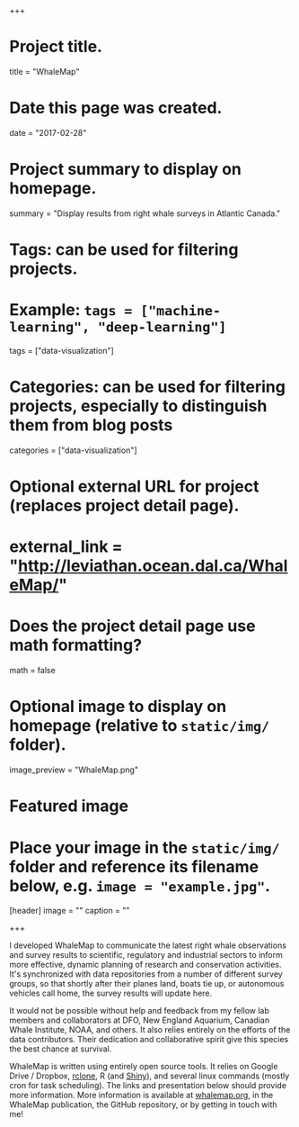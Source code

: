 +++
# Project title.
title = "WhaleMap"

# Date this page was created.
date = "2017-02-28"

# Project summary to display on homepage.
summary = "Display results from right whale surveys in Atlantic Canada."

# Tags: can be used for filtering projects.
# Example: `tags = ["machine-learning", "deep-learning"]`
tags = ["data-visualization"]

# Categories: can be used for filtering projects, especially to distinguish them from blog posts
categories = ["data-visualization"]

# Optional external URL for project (replaces project detail page).
# external_link = "http://leviathan.ocean.dal.ca/WhaleMap/"

# Does the project detail page use math formatting?
math = false

# Optional image to display on homepage (relative to `static/img/` folder).
image_preview = "WhaleMap.png"

# Featured image
# Place your image in the `static/img/` folder and reference its filename below, e.g. `image = "example.jpg"`.
[header]
image = ""
caption = ""

+++

I developed WhaleMap to communicate the latest right whale observations and survey results to scientific, regulatory and industrial sectors to inform more effective, dynamic planning of research and conservation activities. It's synchronized with data repositories from a number of different survey groups, so that shortly after their planes land, boats tie up, or autonomous vehicles call home, the survey results will update here.

It would not be possible without help and feedback from my fellow lab members and collaborators at DFO, New England Aquarium, Canadian Whale Institute, NOAA, and others. It also relies entirely on the efforts of the data contributors. Their dedication and collaborative spirit give this species the best chance at survival.

WhaleMap is written using entirely open source tools. It relies on Google Drive / Dropbox, [rclone](https://rclone.org/), R (and [Shiny](https://shiny.rstudio.com/)), and several linux commands (mostly cron for task scheduling). The links and presentation below should provide more information. More information is available at [whalemap.org](https://whalemap.org), in the WhaleMap publication, the GitHub repository, or by getting in touch with me!

